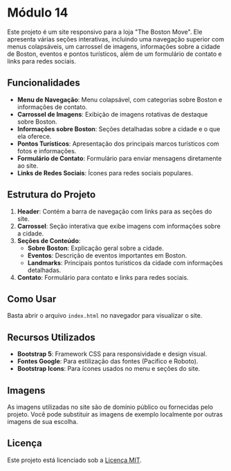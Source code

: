 # Módulo 14

Este projeto é um site responsivo para a loja "The Boston Move". Ele apresenta várias seções interativas, incluindo uma navegação superior com menus colapsáveis, um carrossel de imagens, informações sobre a cidade de Boston, eventos e pontos turísticos, além de um formulário de contato e links para redes sociais.

## Funcionalidades

- **Menu de Navegação**: Menu colapsável, com categorias sobre Boston e informações de contato.
- **Carrossel de Imagens**: Exibição de imagens rotativas de destaque sobre Boston.
- **Informações sobre Boston**: Seções detalhadas sobre a cidade e o que ela oferece.
- **Pontos Turísticos**: Apresentação dos principais marcos turísticos com fotos e informações.
- **Formulário de Contato**: Formulário para enviar mensagens diretamente ao site.
- **Links de Redes Sociais**: Ícones para redes sociais populares.

## Estrutura do Projeto

1. **Header**: Contém a barra de navegação com links para as seções do site.
2. **Carrossel**: Seção interativa que exibe imagens com informações sobre a cidade.
3. **Seções de Conteúdo**: 
    - **Sobre Boston**: Explicação geral sobre a cidade.
    - **Eventos**: Descrição de eventos importantes em Boston.
    - **Landmarks**: Principais pontos turísticos da cidade com informações detalhadas.
4. **Contato**: Formulário para contato e links para redes sociais.

## Como Usar

Basta abrir o arquivo `index.html` no navegador para visualizar o site.

## Recursos Utilizados

- **Bootstrap 5**: Framework CSS para responsividade e design visual.
- **Fontes Google**: Para estilização das fontes (Pacifico e Roboto).
- **Bootstrap Icons**: Para ícones usados no menu e seções do site.

## Imagens

As imagens utilizadas no site são de domínio público ou fornecidas pelo projeto. Você pode substituir as imagens de exemplo localmente por outras imagens de sua escolha.

## Licença

Este projeto está licenciado sob a [Licença MIT](https://opensource.org/licenses/MIT).

